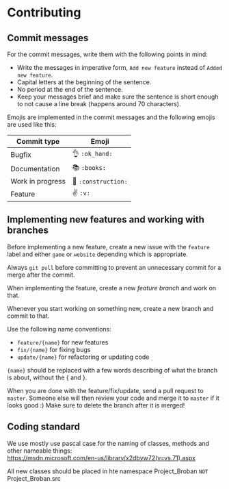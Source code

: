 # Contributing

## Commit messages

For the commit messages, write them with the following points in mind:

- Write the messages in imperative form, `Add new feature` instead of `Added new feature`.
- Capital letters at the beginning of the sentence.
- No period at the end of the sentence.
- Keep your messages brief and make sure the sentence is short enough to
not cause a line break (happens around 70 characters).

Emojis are implemented in the commit messages and the following emojis are used like this:

Commit type | Emoji
---------------- | ------------
Bugfix	         | :ok_hand: `:ok_hand:`
Documentation    | :books:  `:books:`
Work in progress | :construction: `:construction:`
Feature		 | :v: `:v:`

## Implementing new features and working with branches

Before implementing a new feature, create a new issue with the `feature` label and either `game` or `website` depending
which is appropriate.

Always `git pull` before committing to prevent an unnecessary commit for a merge after the commit.

When implementing the feature, create a new _feature branch_ and work on that.

Whenever you start working on something new, create a new branch and commit to that.

Use the following name conventions:

- `feature/{name}` for new features
- `fix/{name}` for fixing bugs
- `update/{name}` for refactoring or updating code

`{name}` should be replaced with a few words describing of what the branch is about, without the { and }.

When you are done with the feature/fix/update, send a pull request to `master`. Someone else will then review
your code and merge it to `master` if it looks good :)
Make sure to delete the branch after it is merged!

## Coding standard

We use mostly use pascal case for the naming of classes, methods and other nameable things:  
https://msdn.microsoft.com/en-us/library/x2dbyw72(v=vs.71).aspx

All new classes should be placed in hte namespace Project_Broban `NOT` Project_Broban.src
